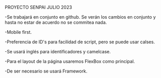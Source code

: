 PROYECTO SENPAI JULIO 2023



-Se trabajará en conjunto en github. Se verán los cambios en conjunto y hasta no estar de acuerdo no se commitea nada.

-Mobile first.

-Preferencia de ID's para facilidad de script, pero se puede usar calses.

-Se usará inglés para identificadores y camelcase.

-Para el layout de la página usaremos FlexBox como principal.

-De ser necesario se usará Framework.
